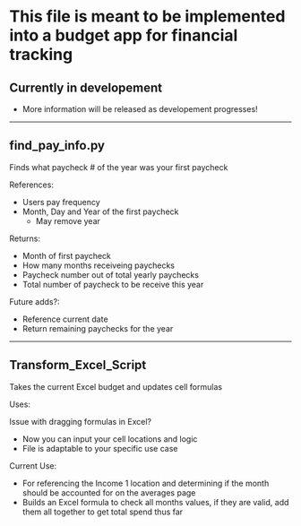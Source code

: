 # This file is meant to be implemented into a budget app for financial tracking #

## Currently in developement ##

- More information will be released as developement progresses!

----------------------------------------------------------------

## find_pay_info.py ##

Finds what paycheck # of the year was your first paycheck

References:

- Users pay frequency
- Month, Day and Year of the first paycheck
  - May remove year

Returns:

- Month of first paycheck
- How many months receiveing paychecks
- Paycheck number out of total yearly paychecks
- Total number of paycheck to be receive this year

Future adds?:

- Reference current date
- Return remaining paychecks for the year

----------------------------------------------------------------

## Transform_Excel_Script ##

Takes the current Excel budget and updates cell formulas

Uses:

Issue with dragging formulas in Excel?

- Now you can input your cell locations and logic
- File is adaptable to your specific use case

Current Use:

- For referencing the Income 1 location and determining if the month should be accounted for on the averages page
- Builds an Excel formula to check all months values, if they are valid, add them all together to get total spend thus far
